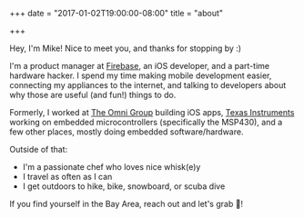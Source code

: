 +++
date = "2017-01-02T19:00:00-08:00"
title = "about"

+++

Hey, I'm Mike! Nice to meet you, and thanks for stopping by :)

I'm a product manager at [Firebase](https://firebase.google.com/), an iOS
developer, and a part-time hardware hacker. I spend my time making mobile
development easier, connecting my appliances to the internet, and talking
to developers about why those are useful (and fun!) things to do.

Formerly, I worked at [The Omni Group](https://www.omnigroup.com/)
building iOS apps, [Texas Instruments](http://www.ti.com/) working on embedded
microcontrollers (specifically the MSP430), and a few other places, mostly
doing embedded software/hardware.

Outside of that:

- I'm a passionate chef who loves nice whisk(e)y
- I travel as often as I can
- I get outdoors to hike, bike, snowboard, or scuba dive

If you find yourself in the Bay Area, reach out and let's grab 🍵!
